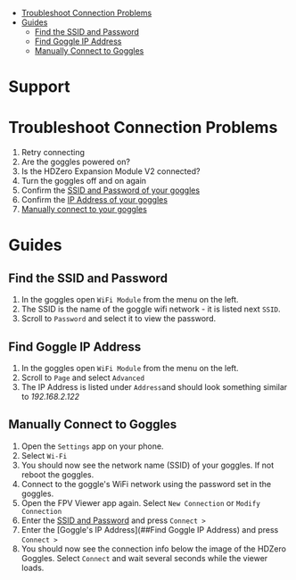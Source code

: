 <!-- TOC start (generated with https://github.com/derlin/bitdowntoc) -->

- [Troubleshoot Connection Problems](#troubleshoot-connection-problems)
- [Guides](#guides)
  - [Find the SSID and Password](#find-the-ssid-and-password)
  - [Find Goggle IP Address](#find-goggle-ip-address)
  - [Manually Connect to Goggles](#manually-connect-to-goggles)

<!-- TOC end -->

# Support

<!-- TOC --><a name="troubleshoot-connection-problems"></a>

# Troubleshoot Connection Problems

1. Retry connecting
2. Are the goggles powered on?
3. Is the HDZero Expansion Module V2 connected?
4. Turn the goggles off and on again
5. Confirm the [SSID and Password of your goggles](#find-the-ssid-and-password)
6. Confirm the [IP Address of your goggles](#find-goggle-ip-address)
7. [Manually connect to your goggles](#manually-connect-to-goggles)

<!-- TOC --><a name="guides"></a>

# Guides

<!-- TOC --><a name="find-the-ssid-and-password"></a>

## Find the SSID and Password

1. In the goggles open `WiFi Module` from the menu on the left.
2. The SSID is the name of the goggle wifi network - it is listed next `SSID`.
3. Scroll to `Password` and select it to view the password.

<!-- TOC --><a name="find-goggle-ip-address"></a>

## Find Goggle IP Address

1. In the goggles open `WiFi Module` from the menu on the left.
2. Scroll to `Page` and select `Advanced`
3. The IP Address is listed under `Address`and should look something similar to _192.168.2.122_

<!-- TOC --><a name="manually-connect-to-goggles"></a>

## Manually Connect to Goggles

1. Open the `Settings` app on your phone.
2. Select `Wi-Fi`
3. You should now see the network name (SSID) of your goggles. If not reboot the goggles.
4. Connect to the goggle's WiFi network using the password set in the goggles.
5. Open the FPV Viewer app again. Select `New Connection` or `Modify Connection`
6. Enter the [SSID and Password](##FindtheSSIDandPassword) and press `Connect >`
7. Enter the [Goggle's IP Address](##Find Goggle IP Address) and press `Connect >`
8. You should now see the connection info below the image of the HDZero Goggles. Select `Connect` and wait several seconds while the viewer loads.
